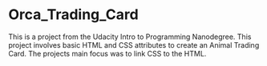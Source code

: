 # Orca_Trading_Card

This is a project from the Udacity Intro to Programming Nanodegree.  This project involves
basic HTML and CSS attributes to create an Animal Trading Card.  The projects main focus was to
link CSS to the HTML.
